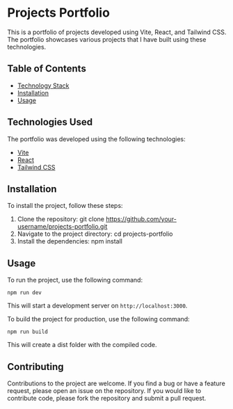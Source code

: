 # Projects Portfolio
This is a portfolio of projects developed using Vite, React, and Tailwind CSS. The portfolio showcases various projects that I have built using these technologies.

## Table of Contents
- [Technology Stack](#technology-stack)
- [Installation](#Installation)
- [Usage](#Usage)

## Technologies Used
The portfolio was developed using the following technologies:

- [Vite](https://vitejs.dev/)
- [React](https://react.dev/)
- [Tailwind CSS](https://tailwindcss.com/)

## Installation
To install the project, follow these steps:

1. Clone the repository: git clone https://github.com/your-username/projects-portfolio.git
2. Navigate to the project directory: cd projects-portfolio
3. Install the dependencies: npm install

## Usage
To run the project, use the following command:
```
npm run dev
```

This will start a development server on `http://localhost:3000`.

To build the project for production, use the following command:
```
npm run build
```
This will create a dist folder with the compiled code.

## Contributing
Contributions to the project are welcome. If you find a bug or have a feature request, please open an issue on the repository. If you would like to contribute code, please fork the repository and submit a pull request.

